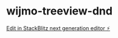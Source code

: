 # wijmo-treeview-dnd

[Edit in StackBlitz next generation editor ⚡️](https://stackblitz.com/~/github.com/dvmoomoodv/wijmo-treeview-dnd)